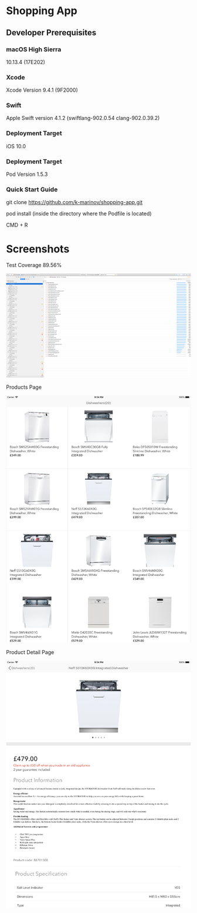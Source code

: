 # Shopping App

## Developer Prerequisites

### macOS High Sierra

10.13.4 (17E202)

### Xcode

Xcode Version  9.4.1 (9F2000)

### Swift

Apple Swift version 4.1.2 (swiftlang-902.0.54 clang-902.0.39.2)

### Deployment Target 

iOS 10.0

### Deployment Target

Pod Version 1.5.3


### Quick Start Guide 

git clone https://github.com/k-marinov/shopping-app.git

pod install  (inside the directory where the Podfile is located)

CMD + R




# Screenshots
 Test Coverage 89.56% 

 <img src="https://raw.githubusercontent.com/k-marinov/shopping-app/master/shopping-app-test-coverage.png" width="720">

 Products Page 

 <img src="https://raw.githubusercontent.com/k-marinov/shopping-app/master/screen-1.png" width="720">

 Product Detail Page 

 <img src="https://raw.githubusercontent.com/k-marinov/shopping-app/master/screen-2.png" width="720">



